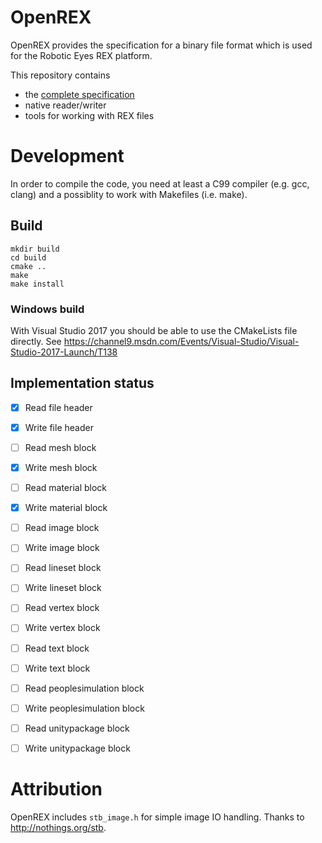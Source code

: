 # OpenREX

OpenREX provides the specification for a binary file format which is used
for the Robotic Eyes REX platform.

This repository contains

* the [complete specification](doc/rex-spec-v1.md)
* native reader/writer
* tools for working with REX files

# Development

In order to compile the code, you need at least a C99 compiler (e.g. gcc, clang)
and a possiblity to work with Makefiles (i.e. make).

## Build

```
mkdir build
cd build
cmake ..
make
make install
```

### Windows build

With Visual Studio 2017 you should be able to use the CMakeLists file directly.
See https://channel9.msdn.com/Events/Visual-Studio/Visual-Studio-2017-Launch/T138

## Implementation status

* [x] Read file header
* [x] Write file header
* [ ] Read mesh block
* [x] Write mesh block
* [ ] Read material block
* [x] Write material block

* [ ] Read image block
* [ ] Write image block
* [ ] Read lineset block
* [ ] Write lineset block
* [ ] Read vertex block
* [ ] Write vertex block
* [ ] Read text block
* [ ] Write text block
* [ ] Read peoplesimulation block
* [ ] Write peoplesimulation block
* [ ] Read unitypackage block
* [ ] Write unitypackage block

# Attribution

OpenREX includes `stb_image.h` for simple image IO handling. Thanks to http://nothings.org/stb.
